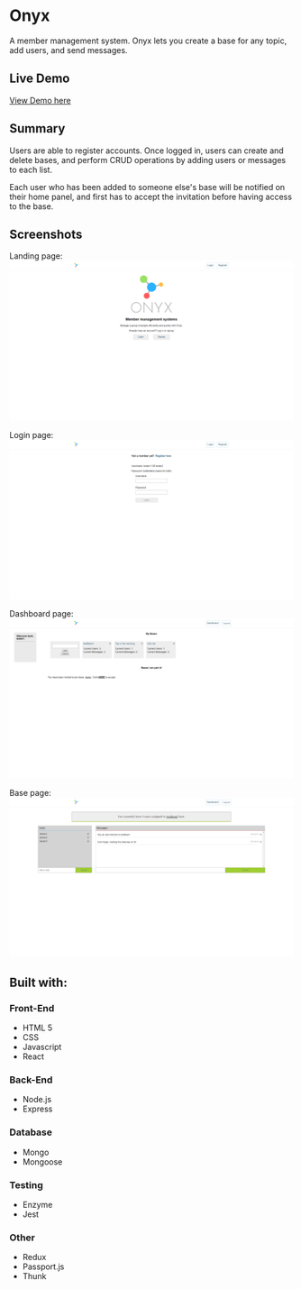 # Onyx

A member management system. Onyx lets you create a base for any topic, add users, and send messages.

## Live Demo

[View Demo here](https://boiling-dawn-20827.herokuapp.com/dashboard)

## Summary

Users are able to register accounts. Once logged in, users can create and delete bases, and perform CRUD operations by adding users or messages to each list.

Each user who has been added to someone else's base will be notified on their home panel, and first has to accept the invitation before having access to the base.

## Screenshots
Landing page:
![Landing page](src/img/sample1.png)

Login page:
![Login page](src/img/sample2.png)

Dashboard page:
![Dashboard](src/img/sample3.png)

Base page:
![Base page](src/img/sample4.png)

## Built with:
### Front-End
* HTML 5
* CSS
* Javascript
* React

### Back-End
* Node.js
* Express

### Database
* Mongo
* Mongoose

### Testing
* Enzyme
* Jest

### Other
* Redux
* Passport.js
* Thunk